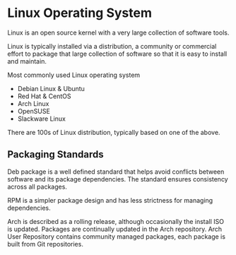 # Linux  Operating System

Linux is an open source kernel with a very large collection of software tools.

Linux is typically installed via a distribution, a community or commercial effort to package that large collection of software so that it is easy to install and maintain.

Most commonly used Linux operating system

- Debian Linux & Ubuntu
- Red Hat & CentOS
- Arch Linux
- OpenSUSE
- Slackware Linux

There are 100s of Linux distribution, typically based on one of the above.


## Packaging Standards

Deb package is a well defined standard that helps avoid conflicts between software and its package dependencies.  The standard ensures consistency across all packages.

RPM is a simpler package design and has less strictness for managing dependencies.

Arch is described as a rolling release, although occasionally the install ISO is updated.  Packages are continually updated in the Arch repository.  Arch User Repository contains community managed packages, each package is built from Git repositories.
